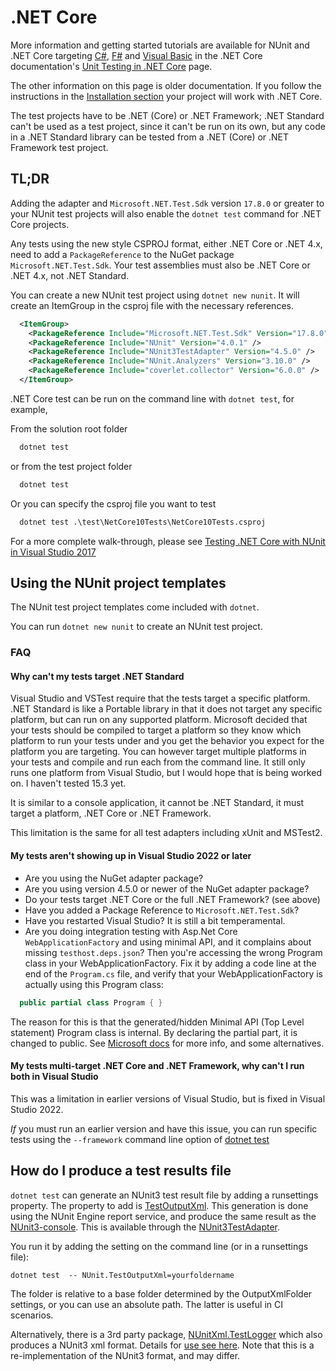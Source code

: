 # .NET Core

More information and getting started tutorials are available for NUnit and .NET Core targeting
[C#](https://docs.microsoft.com/en-us/dotnet/core/testing/unit-testing-with-nunit),
[F#](https://docs.microsoft.com/en-us/dotnet/core/testing/unit-testing-fsharp-with-nunit) and [Visual
Basic](https://docs.microsoft.com/en-us/dotnet/core/testing/unit-testing-visual-basic-with-nunit) in the .NET Core
documentation's [Unit Testing in .NET Core](https://docs.microsoft.com/en-us/dotnet/core/testing/)
page.

The other information on this page is older documentation. If you follow the instructions in the [Installation
section](xref:installation) your project will work with .NET Core.

The test projects have to be .NET (Core) or .NET Framework; .NET Standard can't be used as a test project, since it
can't be run on its own, but any code in a .NET Standard library can be tested from a .NET (Core) or .NET Framework test
project.

## TL;DR

Adding the adapter and `Microsoft.NET.Test.Sdk` version `17.8.0` or greater to your NUnit test projects will also enable
the `dotnet test` command for .NET Core projects.

Any tests using the new style CSPROJ format, either .NET Core or .NET 4.x, need to add a `PackageReference` to the NuGet
package `Microsoft.NET.Test.Sdk`. Your test assemblies must also be .NET Core or .NET 4.x, not .NET Standard.

You can create a new NUnit test project using `dotnet new nunit`. It will create an ItemGroup in the csproj file with
the necessary references.

```xml
  <ItemGroup>
    <PackageReference Include="Microsoft.NET.Test.Sdk" Version="17.8.0" />
    <PackageReference Include="NUnit" Version="4.0.1" />
    <PackageReference Include="NUnit3TestAdapter" Version="4.5.0" />
    <PackageReference Include="NUnit.Analyzers" Version="3.10.0" />
    <PackageReference Include="coverlet.collector" Version="6.0.0" />
  </ItemGroup>
```

.NET Core test can be run on the command line with `dotnet test`, for example,

From the solution root folder

```cmd
  dotnet test
```

or from the test project folder

```cmd
  dotnet test
```

Or you can specify the csproj file you want to test

```cmd
  dotnet test .\test\NetCore10Tests\NetCore10Tests.csproj
```

For a more complete walk-through, please see [Testing .NET Core with NUnit in Visual Studio
2017](https://alteridem.net/2017/05/04/test-net-core-nunit-vs2017/)

## Using the NUnit project templates

The NUnit test project templates come included with `dotnet`.

You can run `dotnet new nunit` to create an NUnit test project.

### FAQ

#### Why can't my tests target .NET Standard

Visual Studio and VSTest require that the tests target a specific platform. .NET Standard is like a Portable library in
that it does not target any specific platform, but can run on any supported platform. Microsoft decided that your tests
should be compiled to target a platform so they know which platform to run your tests under and you get the behavior you
expect for the platform you are targeting. You can however target multiple platforms in your tests and compile and run
each from the command line. It still only runs one platform from Visual Studio, but I would hope that is being worked
on. I haven't tested 15.3 yet.

It is similar to a console application, it cannot be .NET Standard, it must target a platform, .NET Core or .NET
Framework.

This limitation is the same for all test adapters including xUnit and MSTest2.

#### My tests aren't showing up in Visual Studio 2022 or later

* Are you using the NuGet adapter package?
* Are you using version 4.5.0 or newer of the NuGet adapter package?
* Do your tests target .NET Core or the full .NET Framework? (see above)
* Have you added a Package Reference to `Microsoft.NET.Test.Sdk`?
* Have you restarted Visual Studio? It is still a bit temperamental.
* Are you doing integration testing with Asp.Net Core `WebApplicationFactory` and using minimal API, and it complains
 about missing `testhost.deps.json`?  Then you're accessing the wrong Program class in your WebApplicationFactory. Fix
 it by adding a code line at the end of the `Program.cs` file, and verify that your WebApplicationFactory is actually
 using this Program class:

```csharp
  public partial class Program { }
```

The reason for this is that the generated/hidden Minimal API (Top Level statement) Program class is internal.
By declaring the partial part, it is changed to public.
See [Microsoft docs](https://learn.microsoft.com/en-us/aspnet/core/migration/50-to-60-samples?view=aspnetcore-8.0#project-file-csproj) for more info, and some alternatives.

#### My tests multi-target .NET Core and .NET Framework, why can't I run both in Visual Studio

This was a limitation in earlier versions of  Visual Studio, but is fixed in Visual Studio 2022.

_If_ you must run an earlier version and have this issue, you can run specific tests using the `--framework` command
line option of [dotnet test](https://docs.microsoft.com/en-ca/dotnet/core/tools/dotnet-test?tabs=netcore2x)

## How do I produce a test results file

`dotnet test` can generate an NUnit3 test result file by adding a runsettings property. The property to add is
[TestOutputXml](/articles/vs-test-adapter/Tips-And-Tricks.html#testoutputxml). This generation is done using the NUnit
Engine report service, and produce the same result as the
[NUnit3-console](https://www.nuget.org/packages/NUnit.Console/). This is available through the
[NUnit3TestAdapter](https://www.nuget.org/packages/NUnit3TestAdapter).

You run it by adding the setting on the command line (or in a runsettings file):

```console
dotnet test  -- NUnit.TestOutputXml=yourfoldername
```

The folder is relative to a base folder determined by the OutputXmlFolder settings, or you can use an absolute path. The
latter is useful in CI scenarios.

Alternatively, there is a 3rd party package, [NUnitXml.TestLogger](https://www.nuget.org/packages/NunitXml.TestLogger/)
which also produces a NUnit3 xml format. Details for [use see here](https://github.com/spekt/nunit.testlogger). Note
that this is a re-implementation of the NUnit3 format, and may differ.
